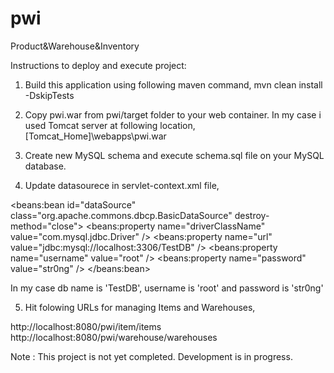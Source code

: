 # pwi
Product&amp;Warehouse&amp;Inventory

Instructions to deploy and execute project:

1) Build this application using following maven command,
mvn clean install -DskipTests

2) Copy pwi.war from pwi/target folder to your web container. In my case i used Tomcat server at following location,
 [Tomcat_Home]\webapps\pwi.war
 
3) Create new MySQL schema and execute schema.sql file on your MySQL database.

4) Update datasourece in servlet-context.xml file,

<beans:bean id="dataSource" class="org.apache.commons.dbcp.BasicDataSource"
		destroy-method="close">
		<beans:property name="driverClassName" value="com.mysql.jdbc.Driver" />
		<beans:property name="url"
			value="jdbc:mysql://localhost:3306/TestDB" />
		<beans:property name="username" value="root" />
		<beans:property name="password" value="str0ng" />
	</beans:bean>
  
In my case db name is 'TestDB', username is 'root' and password is 'str0ng'

5) Hit folowing URLs for managing Items and Warehouses,

http://localhost:8080/pwi/item/items
http://localhost:8080/pwi/warehouse/warehouses

Note : This project is not yet completed. Development is in progress.


